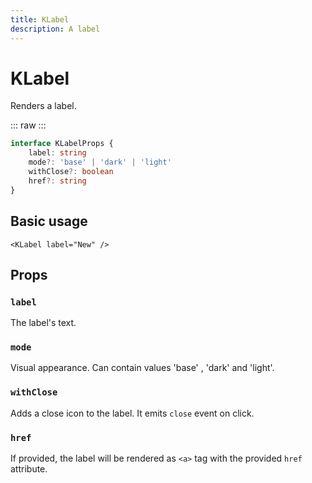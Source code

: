 ```yaml
---
title: KLabel
description: A label
---
```


<script setup>
import ComponentExample from './ComponentExample.vue';
import KLabel from '../src/components/KLabel.vue';
import '../src/palette.css';
</script>

# KLabel

Renders a label.

::: raw
<ComponentExample flex>
	<KLabel label="Base" mode="base" />
	<KLabel label="With close" mode="base" with-close />
	<KLabel label="Dark" mode="dark" />
	<KLabel label="Light" mode="light" />
	<KLabel label="Link" href="https://example.com" />
</ComponentExample>
:::

```ts
interface KLabelProps {
    label: string
    mode?: 'base' | 'dark' | 'light'
    withClose?: boolean
    href?: string
}
```


## Basic usage

```vue
<KLabel label="New" />
```

## Props

### `label`

The label's text.

### `mode`

Visual appearance. Can contain values 'base' , 'dark' and 'light'.

### `withClose`

Adds a close icon to the label. It emits `close` event on click.

### `href`

If provided, the label will be rendered as `<a>` tag with the
provided `href` attribute.
